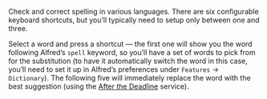 Check and correct spelling in various languages. There are six configurable keyboard shortcuts, but you’ll typically need to setup only between one and three.

Select a word and press a shortcut — the first one will show you the word following Alfred’s `spell` keyword, so you’ll have a set of words to pick from for the substitution (to have it automatically switch the word in this case, you’ll need to set it up in Alfred’s preferences under `Features` → `Dictionary`). The following five will immediately replace the word with the best suggestion (using the [After the Deadline](http://afterthedeadline.com/) service).
